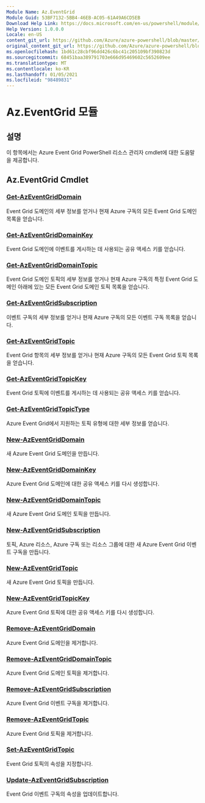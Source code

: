 ```yaml
---
Module Name: Az.EventGrid
Module Guid: 53BF7132-5BB4-46EB-AC05-61A49A6CD5EB
Download Help Link: https://docs.microsoft.com/en-us/powershell/module/az.eventgrid
Help Version: 1.0.0.0
Locale: en-US
content_git_url: https://github.com/Azure/azure-powershell/blob/master/src/EventGrid/EventGrid/help/Az.EventGrid.md
original_content_git_url: https://github.com/Azure/azure-powershell/blob/master/src/EventGrid/EventGrid/help/Az.EventGrid.md
ms.openlocfilehash: 1bd61c28cbf96dd426c6bc41c205109bf390823d
ms.sourcegitcommit: 68451baa389791703e666d95469602c5652609ee
ms.translationtype: MT
ms.contentlocale: ko-KR
ms.lasthandoff: 01/05/2021
ms.locfileid: "98489831"
---
```

# Az.EventGrid 모듈
## 설명
이 항목에서는 Azure Event Grid PowerShell 리소스 관리자 cmdlet에 대한 도움말을 제공합니다.

## Az.EventGrid Cmdlet
### [Get-AzEventGridDomain](Get-AzEventGridDomain.md)
Event Grid 도메인의 세부 정보를 얻거나 현재 Azure 구독의 모든 Event Grid 도메인 목록을 얻습니다.

### [Get-AzEventGridDomainKey](Get-AzEventGridDomainKey.md)
Event Grid 도메인에 이벤트를 게시하는 데 사용되는 공유 액세스 키를 얻습니다.

### [Get-AzEventGridDomainTopic](Get-AzEventGridDomainTopic.md)
Event Grid 도메인 토픽의 세부 정보를 얻거나 현재 Azure 구독의 특정 Event Grid 도메인 아래에 있는 모든 Event Grid 도메인 토픽 목록을 얻습니다.

### [Get-AzEventGridSubscription](Get-AzEventGridSubscription.md)
이벤트 구독의 세부 정보를 얻거나 현재 Azure 구독의 모든 이벤트 구독 목록을 얻습니다.

### [Get-AzEventGridTopic](Get-AzEventGridTopic.md)
Event Grid 항목의 세부 정보를 얻거나 현재 Azure 구독의 모든 Event Grid 토픽 목록을 얻습니다.

### [Get-AzEventGridTopicKey](Get-AzEventGridTopicKey.md)
Event Grid 토픽에 이벤트를 게시하는 데 사용되는 공유 액세스 키를 얻습니다.

### [Get-AzEventGridTopicType](Get-AzEventGridTopicType.md)
Azure Event Grid에서 지원하는 토픽 유형에 대한 세부 정보를 얻습니다.

### [New-AzEventGridDomain](New-AzEventGridDomain.md)
새 Azure Event Grid 도메인을 만듭니다.

### [New-AzEventGridDomainKey](New-AzEventGridDomainKey.md)
Azure Event Grid 도메인에 대한 공유 액세스 키를 다시 생성합니다.

### [New-AzEventGridDomainTopic](New-AzEventGridDomainTopic.md)
새 Azure Event Grid 도메인 토픽을 만듭니다.

### [New-AzEventGridSubscription](New-AzEventGridSubscription.md)
토픽, Azure 리소스, Azure 구독 또는 리소스 그룹에 대한 새 Azure Event Grid 이벤트 구독을 만듭니다.

### [New-AzEventGridTopic](New-AzEventGridTopic.md)
새 Azure Event Grid 토픽을 만듭니다.

### [New-AzEventGridTopicKey](New-AzEventGridTopicKey.md)
Azure Event Grid 토픽에 대한 공유 액세스 키를 다시 생성합니다.

### [Remove-AzEventGridDomain](Remove-AzEventGridDomain.md)
Azure Event Grid 도메인을 제거합니다.

### [Remove-AzEventGridDomainTopic](Remove-AzEventGridDomainTopic.md)
Azure Event Grid 도메인 토픽을 제거합니다.

### [Remove-AzEventGridSubscription](Remove-AzEventGridSubscription.md)
Azure Event Grid 이벤트 구독을 제거합니다.

### [Remove-AzEventGridTopic](Remove-AzEventGridTopic.md)
Azure Event Grid 토픽을 제거합니다.

### [Set-AzEventGridTopic](Set-AzEventGridTopic.md)
Event Grid 토픽의 속성을 지정합니다.

### [Update-AzEventGridSubscription](Update-AzEventGridSubscription.md)
Event Grid 이벤트 구독의 속성을 업데이트합니다.

